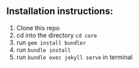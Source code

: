 ## Installation instructions:

1. Clone this repo
2. cd into the directory `cd core`
3. run `gem install bundler`
4. run `bundle install`
5. run `bundle exec jekyll serve` in terminal
